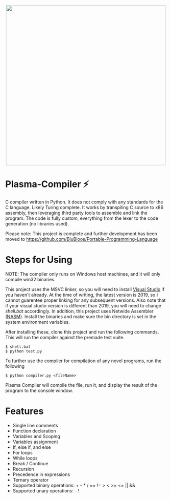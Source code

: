 <p align="center">
<img src="https://i.gyazo.com/66cada5c7538e5597443c1e467c862aa.gif" height="500px" />
</p>
  
# Plasma-Compiler ⚡
C compiler written in Python. It does not comply with any standards for the C language. Likely Turing complete. It works by transpiling C source to x86 assembly, then leveraging third party tools to assemble and link the program. The code is fully custom, everything from the lexer to the code generation (no libraries used). 

Please note: This project is complete and further development has been moved to https://github.com/BluBloos/Portable-Programming-Language

# Steps for Using
NOTE: The compiler only runs on Windows host machines, and it will only compile win32 binaries.

This project uses the MSVC linker, so you will need to install <a href="https://visualstudio.microsoft.com/vs/">Visual Studio</a> if you haven't already. At the time of writing, the latest version is 2019, so I cannot guarentee proper linking for any subsequent versions. Also note that if your visual studio version is different than 2019, you will need to change *shell.bat* accordingly. In addition, this project uses Netwide Assembler (<a href="https://www.nasm.us/">NASM</a>). Install the binaries and make sure the bin directory is set in the system environment variables.  

After installing these, clone this project and run the following commands. This will run the compiler against the premade test suite. 
```
$ shell.bat
$ python test.py
```

To further use the compiler for compilation of any novel programs, run the following
```
$ python compiler.py <fileName>
```
Plasma Compiler will compile the file, run it, and display the result of the program to the console window.

# Features
- Single line comments
- Function declaration
- Variables and Scoping
- Variables assignment
- If, else if, and else
- For loops
- While loops
- Break / Continue
- Recursion
- Precedence in expressions
- Ternary operator
- Supported binary operations: +   -    *    /    ==    !=    >    <    >=    <=    ||    &&
- Supported unary operations: - !
